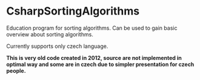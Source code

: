 # CsharpSortingAlgorithms

Education program for sorting algorithms. Can be used to gain basic overview about sorting algorithms.

Currently supports only czech language.

**This is very old code created in 2012, source are not implemented in optimal way and some are in czech due to simpler presentation for czech people.**
